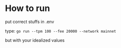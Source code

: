# How to run

put correct stuffs in .env

type:
`go run --tpm 100 --fee 20000 --network mainnet`

but with your idealized values
